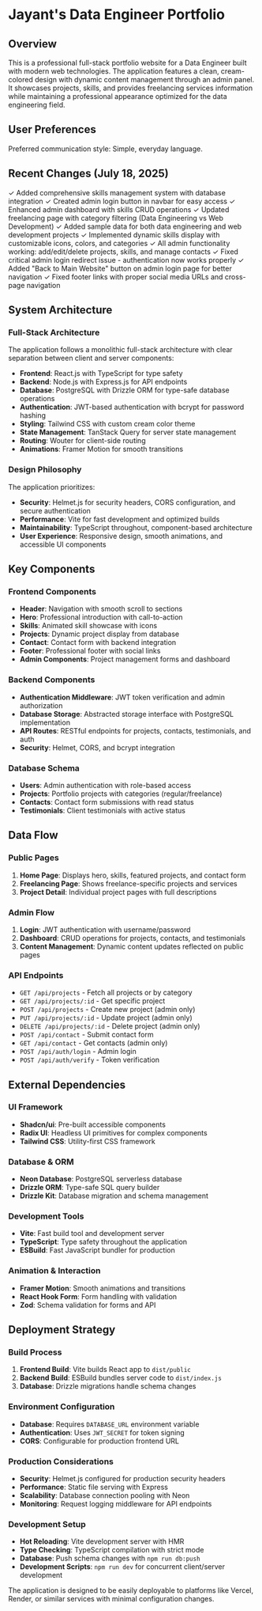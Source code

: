 # Jayant's Data Engineer Portfolio

## Overview

This is a professional full-stack portfolio website for a Data Engineer built with modern web technologies. The application features a clean, cream-colored design with dynamic content management through an admin panel. It showcases projects, skills, and provides freelancing services information while maintaining a professional appearance optimized for the data engineering field.

## User Preferences

Preferred communication style: Simple, everyday language.

## Recent Changes (July 18, 2025)

✓ Added comprehensive skills management system with database integration
✓ Created admin login button in navbar for easy access
✓ Enhanced admin dashboard with skills CRUD operations
✓ Updated freelancing page with category filtering (Data Engineering vs Web Development)
✓ Added sample data for both data engineering and web development projects
✓ Implemented dynamic skills display with customizable icons, colors, and categories
✓ All admin functionality working: add/edit/delete projects, skills, and manage contacts
✓ Fixed critical admin login redirect issue - authentication now works properly
✓ Added "Back to Main Website" button on admin login page for better navigation
✓ Fixed footer links with proper social media URLs and cross-page navigation

## System Architecture

### Full-Stack Architecture
The application follows a monolithic full-stack architecture with clear separation between client and server components:

- **Frontend**: React.js with TypeScript for type safety
- **Backend**: Node.js with Express.js for API endpoints
- **Database**: PostgreSQL with Drizzle ORM for type-safe database operations
- **Authentication**: JWT-based authentication with bcrypt for password hashing
- **Styling**: Tailwind CSS with custom cream color theme
- **State Management**: TanStack Query for server state management
- **Routing**: Wouter for client-side routing
- **Animations**: Framer Motion for smooth transitions

### Design Philosophy
The application prioritizes:
- **Security**: Helmet.js for security headers, CORS configuration, and secure authentication
- **Performance**: Vite for fast development and optimized builds
- **Maintainability**: TypeScript throughout, component-based architecture
- **User Experience**: Responsive design, smooth animations, and accessible UI components

## Key Components

### Frontend Components
- **Header**: Navigation with smooth scroll to sections
- **Hero**: Professional introduction with call-to-action
- **Skills**: Animated skill showcase with icons
- **Projects**: Dynamic project display from database
- **Contact**: Contact form with backend integration
- **Footer**: Professional footer with social links
- **Admin Components**: Project management forms and dashboard

### Backend Components
- **Authentication Middleware**: JWT token verification and admin authorization
- **Database Storage**: Abstracted storage interface with PostgreSQL implementation
- **API Routes**: RESTful endpoints for projects, contacts, testimonials, and auth
- **Security**: Helmet, CORS, and bcrypt integration

### Database Schema
- **Users**: Admin authentication with role-based access
- **Projects**: Portfolio projects with categories (regular/freelance)
- **Contacts**: Contact form submissions with read status
- **Testimonials**: Client testimonials with active status

## Data Flow

### Public Pages
1. **Home Page**: Displays hero, skills, featured projects, and contact form
2. **Freelancing Page**: Shows freelance-specific projects and services
3. **Project Detail**: Individual project pages with full descriptions

### Admin Flow
1. **Login**: JWT authentication with username/password
2. **Dashboard**: CRUD operations for projects, contacts, and testimonials
3. **Content Management**: Dynamic content updates reflected on public pages

### API Endpoints
- `GET /api/projects` - Fetch all projects or by category
- `GET /api/projects/:id` - Get specific project
- `POST /api/projects` - Create new project (admin only)
- `PUT /api/projects/:id` - Update project (admin only)
- `DELETE /api/projects/:id` - Delete project (admin only)
- `POST /api/contact` - Submit contact form
- `GET /api/contact` - Get contacts (admin only)
- `POST /api/auth/login` - Admin login
- `POST /api/auth/verify` - Token verification

## External Dependencies

### UI Framework
- **Shadcn/ui**: Pre-built accessible components
- **Radix UI**: Headless UI primitives for complex components
- **Tailwind CSS**: Utility-first CSS framework

### Database & ORM
- **Neon Database**: PostgreSQL serverless database
- **Drizzle ORM**: Type-safe SQL query builder
- **Drizzle Kit**: Database migration and schema management

### Development Tools
- **Vite**: Fast build tool and development server
- **TypeScript**: Type safety throughout the application
- **ESBuild**: Fast JavaScript bundler for production

### Animation & Interaction
- **Framer Motion**: Smooth animations and transitions
- **React Hook Form**: Form handling with validation
- **Zod**: Schema validation for forms and API

## Deployment Strategy

### Build Process
1. **Frontend Build**: Vite builds React app to `dist/public`
2. **Backend Build**: ESBuild bundles server code to `dist/index.js`
3. **Database**: Drizzle migrations handle schema changes

### Environment Configuration
- **Database**: Requires `DATABASE_URL` environment variable
- **Authentication**: Uses `JWT_SECRET` for token signing
- **CORS**: Configurable for production frontend URL

### Production Considerations
- **Security**: Helmet.js configured for production security headers
- **Performance**: Static file serving with Express
- **Scalability**: Database connection pooling with Neon
- **Monitoring**: Request logging middleware for API endpoints

### Development Setup
- **Hot Reloading**: Vite development server with HMR
- **Type Checking**: TypeScript compilation with strict mode
- **Database**: Push schema changes with `npm run db:push`
- **Development Scripts**: `npm run dev` for concurrent client/server development

The application is designed to be easily deployable to platforms like Vercel, Render, or similar services with minimal configuration changes.